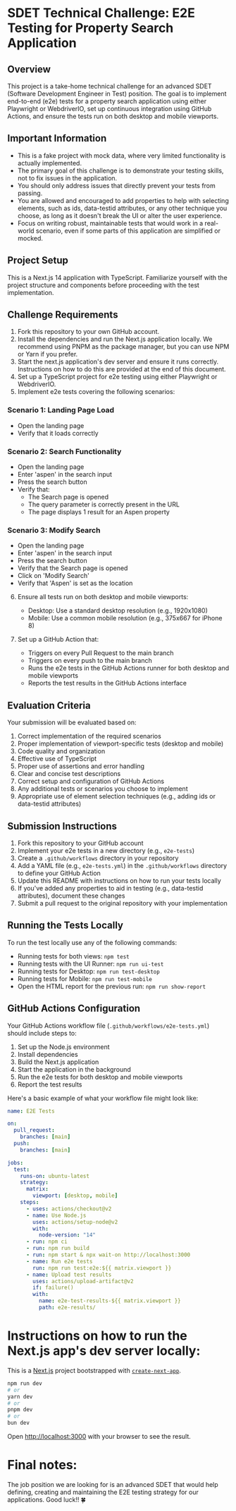 # SDET Technical Challenge: E2E Testing for Property Search Application

## Overview

This project is a take-home technical challenge for an advanced SDET (Software Development Engineer in Test) position. The goal is to implement end-to-end (e2e) tests for a property search application using either Playwright or WebdriverIO, set up continuous integration using GitHub Actions, and ensure the tests run on both desktop and mobile viewports.

## Important Information

- This is a fake project with mock data, where very limited functionality is actually implemented.
- The primary goal of this challenge is to demonstrate your testing skills, not to fix issues in the application.
- You should only address issues that directly prevent your tests from passing.
- You are allowed and encouraged to add properties to help with selecting elements, such as ids, data-testid attributes, or any other technique you choose, as long as it doesn't break the UI or alter the user experience.
- Focus on writing robust, maintainable tests that would work in a real-world scenario, even if some parts of this application are simplified or mocked.

## Project Setup

This is a Next.js 14 application with TypeScript. Familiarize yourself with the project structure and components before proceeding with the test implementation.

## Challenge Requirements

1. Fork this repository to your own GitHub account.
2. Install the dependencies and run the Next.js application locally. We recommend using PNPM as the package manager, but you can use NPM or Yarn if you prefer.
3. Start the next.js application's dev server and ensure it runs correctly. Instructions on how to do this are provided at the end of this document.
4. Set up a TypeScript project for e2e testing using either Playwright or WebdriverIO.
5. Implement e2e tests covering the following scenarios:

### Scenario 1: Landing Page Load

- Open the landing page
- Verify that it loads correctly

### Scenario 2: Search Functionality

- Open the landing page
- Enter 'aspen' in the search input
- Press the search button
- Verify that:
  - The Search page is opened
  - The query parameter is correctly present in the URL
  - The page displays 1 result for an Aspen property

### Scenario 3: Modify Search

- Open the landing page
- Enter 'aspen' in the search input
- Press the search button
- Verify that the Search page is opened
- Click on 'Modify Search'
- Verify that 'Aspen' is set as the location

6. Ensure all tests run on both desktop and mobile viewports:

   - Desktop: Use a standard desktop resolution (e.g., 1920x1080)
   - Mobile: Use a common mobile resolution (e.g., 375x667 for iPhone 8)

7. Set up a GitHub Action that:
   - Triggers on every Pull Request to the main branch
   - Triggers on every push to the main branch
   - Runs the e2e tests in the GitHub Actions runner for both desktop and mobile viewports
   - Reports the test results in the GitHub Actions interface

## Evaluation Criteria

Your submission will be evaluated based on:

1. Correct implementation of the required scenarios
2. Proper implementation of viewport-specific tests (desktop and mobile)
3. Code quality and organization
4. Effective use of TypeScript
5. Proper use of assertions and error handling
6. Clear and concise test descriptions
7. Correct setup and configuration of GitHub Actions
8. Any additional tests or scenarios you choose to implement
9. Appropriate use of element selection techniques (e.g., adding ids or data-testid attributes)

## Submission Instructions

1. Fork this repository to your GitHub account
2. Implement your e2e tests in a new directory (e.g., `e2e-tests`)
3. Create a `.github/workflows` directory in your repository
4. Add a YAML file (e.g., `e2e-tests.yml`) in the `.github/workflows` directory to define your GitHub Action
5. Update this README with instructions on how to run your tests locally
6. If you've added any properties to aid in testing (e.g., data-testid attributes), document these changes
7. Submit a pull request to the original repository with your implementation

## Running the Tests Locally

To run the test locally use any of the following commands:

- Running tests for both views: `npm test`
- Running tests with the UI Runner: `npm run ui-test`
- Running tests for Desktop: `npm run test-desktop`
- Running tests for Mobile: `npm run test-mobile`
- Open the HTML report for the previous run: `npm run show-report`

## GitHub Actions Configuration

Your GitHub Actions workflow file (`.github/workflows/e2e-tests.yml`) should include steps to:

1. Set up the Node.js environment
2. Install dependencies
3. Build the Next.js application
4. Start the application in the background
5. Run the e2e tests for both desktop and mobile viewports
6. Report the test results

Here's a basic example of what your workflow file might look like:

```yaml
name: E2E Tests

on:
  pull_request:
    branches: [main]
  push:
    branches: [main]

jobs:
  test:
    runs-on: ubuntu-latest
    strategy:
      matrix:
        viewport: [desktop, mobile]
    steps:
      - uses: actions/checkout@v2
      - name: Use Node.js
        uses: actions/setup-node@v2
        with:
          node-version: "14"
      - run: npm ci
      - run: npm run build
      - run: npm start & npx wait-on http://localhost:3000
      - name: Run e2e tests
        run: npm run test:e2e:${{ matrix.viewport }}
      - name: Upload test results
        uses: actions/upload-artifact@v2
        if: failure()
        with:
          name: e2e-test-results-${{ matrix.viewport }}
          path: e2e-results/
```

# Instructions on how to run the Next.js app's dev server locally:

This is a [Next.js](https://nextjs.org/) project bootstrapped with [`create-next-app`](https://github.com/vercel/next.js/tree/canary/packages/create-next-app).

```bash
npm run dev
# or
yarn dev
# or
pnpm dev
# or
bun dev
```

Open [http://localhost:3000](http://localhost:3000) with your browser to see the result.

# Final notes:

The job position we are looking for is an advanced SDET that would help defining, creating and maintaining the E2E testing strategy for our applications.
Good luck!! 🍀
